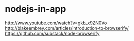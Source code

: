 nodejs-in-app
=============

http://www.youtube.com/watch?v=gkb_x9ZN0Vo
http://blakeembrey.com/articles/introduction-to-browserify/
https://github.com/substack/node-browserify

